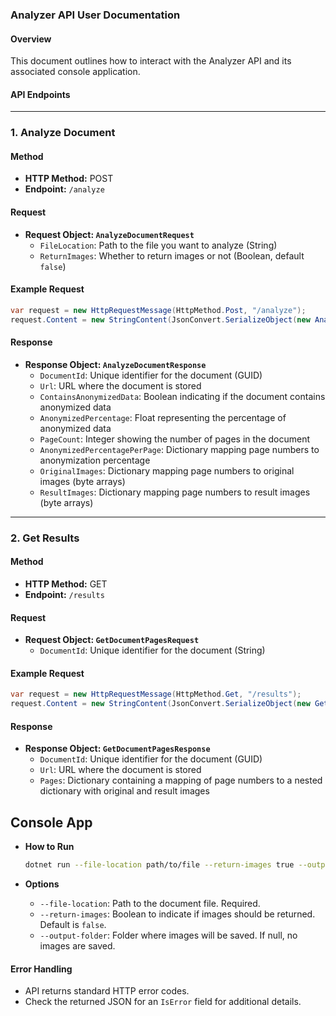 ### Analyzer API User Documentation

#### Overview
This document outlines how to interact with the Analyzer API and its associated console application.

#### API Endpoints

---

### 1. Analyze Document

#### Method
- **HTTP Method:** POST
- **Endpoint:** `/analyze`

#### Request
- **Request Object: `AnalyzeDocumentRequest`**
  - `FileLocation`: Path to the file you want to analyze (String)
  - `ReturnImages`: Whether to return images or not (Boolean, default `false`)
  
#### Example Request
```csharp
var request = new HttpRequestMessage(HttpMethod.Post, "/analyze");
request.Content = new StringContent(JsonConvert.SerializeObject(new AnalyzeDocumentRequest("/path/to/file", true)), Encoding.UTF8, "application/json");
```

#### Response
- **Response Object: `AnalyzeDocumentResponse`**
  - `DocumentId`: Unique identifier for the document (GUID)
  - `Url`: URL where the document is stored
  - `ContainsAnonymizedData`: Boolean indicating if the document contains anonymized data
  - `AnonymizedPercentage`: Float representing the percentage of anonymized data
  - `PageCount`: Integer showing the number of pages in the document
  - `AnonymizedPercentagePerPage`: Dictionary mapping page numbers to anonymization percentage
  - `OriginalImages`: Dictionary mapping page numbers to original images (byte arrays)
  - `ResultImages`: Dictionary mapping page numbers to result images (byte arrays)

---

### 2. Get Results

#### Method
- **HTTP Method:** GET
- **Endpoint:** `/results`

#### Request
- **Request Object: `GetDocumentPagesRequest`**
  - `DocumentId`: Unique identifier for the document (String)
  
#### Example Request
```csharp
var request = new HttpRequestMessage(HttpMethod.Get, "/results");
request.Content = new StringContent(JsonConvert.SerializeObject(new GetDocumentPagesRequest("some-document-id")), Encoding.UTF8, "application/json");
```

#### Response
- **Response Object: `GetDocumentPagesResponse`**
  - `DocumentId`: Unique identifier for the document (GUID)
  - `Url`: URL where the document is stored
  - `Pages`: Dictionary containing a mapping of page numbers to a nested dictionary with original and result images


## Console App

- **How to Run**
  ```bash
  dotnet run --file-location path/to/file --return-images true --output-folder path/to/output
  ```
  
- **Options**
  - `--file-location`: Path to the document file. Required.
  - `--return-images`: Boolean to indicate if images should be returned. Default is `false`.
  - `--output-folder`: Folder where images will be saved. If null, no images are saved.

#### Error Handling
- API returns standard HTTP error codes.
- Check the returned JSON for an `IsError` field for additional details.